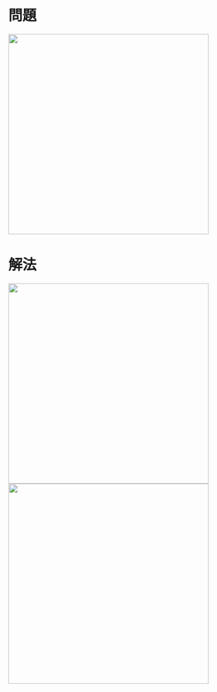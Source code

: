 # 問題
<img src=https://github.com/user-attachments/assets/194cbc41-da9d-45bf-97f1-e04139b1b84c width="400">

# 解法
<img src=https://github.com/user-attachments/assets/03aa1a32-b12a-4d11-b1fc-9c494b11279b width="400">  
<img src=https://github.com/user-attachments/assets/4699663c-78a2-4df8-81c2-4dbe00022a1c width="400">
